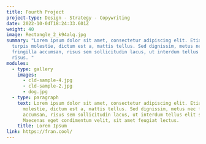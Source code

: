 ```yaml
---
title: Fourth Project
project-type: Design - Strategy - Copywriting
date: 2022-10-04T18:24:33.601Z
weight: 40
image: Rectangle_2_k94alq.jpg
summary: "Lorem ipsum dolor sit amet, consectetur adipiscing elit. Etiam eu
  turpis molestie, dictum est a, mattis tellus. Sed dignissim, metus nec
  fringilla accumsan, risus sem sollicitudin lacus, ut interdum tellus elit sed
  risus. "
modules:
  - type: gallery
    images:
      - cld-sample-4.jpg
      - cld-sample-2.jpg
      - dog.jpg
  - type: paragraph
    text: Lorem ipsum dolor sit amet, consectetur adipiscing elit. Etiam eu turpis
      molestie, dictum est a, mattis tellus. Sed dignissim, metus nec fringilla
      accumsan, risus sem sollicitudin lacus, ut interdum tellus elit sed risus.
      Maecenas eget condimentum velit, sit amet feugiat lectus.
    title: Lorem Ipsum
link: https://fran.cool/
---
```

